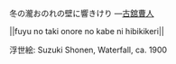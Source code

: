 冬の瀧おのれの壁に響きけり
—[古舘曹人](https://ja.wikipedia.org/wiki/古舘曹人)

||fuyu no taki onore no kabe ni hibikikeri||

浮世絵: Suzuki Shonen, Waterfall, ca. 1900